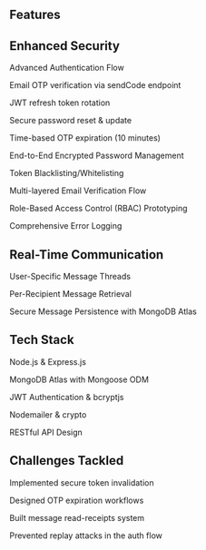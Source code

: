 ## Features

## Enhanced Security

Advanced Authentication Flow

Email OTP verification via sendCode endpoint

JWT refresh token rotation

Secure password reset & update

Time-based OTP expiration (10 minutes)

End-to-End Encrypted Password Management

Token Blacklisting/Whitelisting

Multi-layered Email Verification Flow

Role-Based Access Control (RBAC) Prototyping

Comprehensive Error Logging

## Real-Time Communication

User-Specific Message Threads

Per-Recipient Message Retrieval

Secure Message Persistence with MongoDB Atlas

## Tech Stack

Node.js & Express.js

MongoDB Atlas with Mongoose ODM

JWT Authentication & bcryptjs

Nodemailer & crypto

RESTful API Design

## Challenges Tackled

Implemented secure token invalidation

Designed OTP expiration workflows

Built message read-receipts system

Prevented replay attacks in the auth flow
